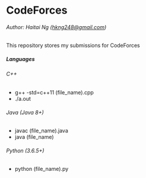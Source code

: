 # CodeForces
###### Author: Haitai Ng (hkng248@gmail.com)
This repository stores my submissions for CodeForces

##### Languages
###### C++
- g++ -std=c++11 (file_name).cpp
- ./a.out 

###### Java (Java 8+)
- javac (file_name).java 
- java (file_name) 

###### Python (3.6.5+)
- python (file_name).py
